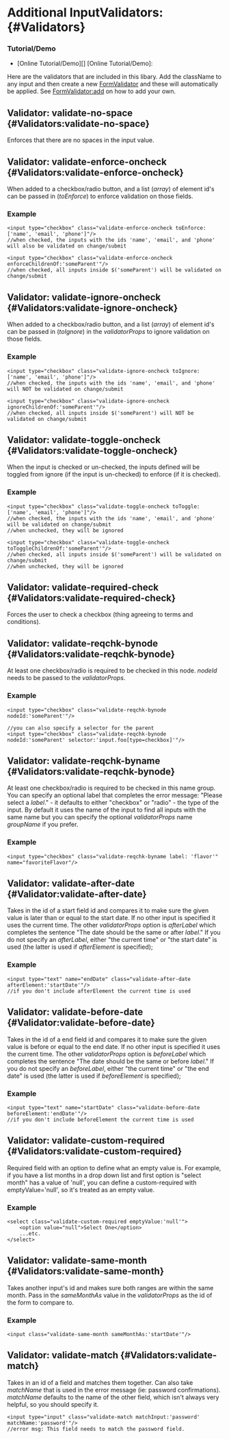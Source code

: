 Additional InputValidators: {#Validators}
=======================================

### Tutorial/Demo

* [Online Tutorial/Demo][]
[Online Tutorial/Demo]:

Here are the validators that are included in this libary. Add the className to any input and then create a new [FormValidator][] and these will automatically be applied. See [FormValidator:add][] on how to add your own.

Validator: validate-no-space {#Validators:validate-no-space}
------------------------------------------

Enforces that there are no spaces in the input value.

Validator: validate-enforce-oncheck {#Validators:validate-enforce-oncheck}
--------------------------------------------------------

When added to a checkbox/radio button, and a list (*array*) of element id's can be passed in (*toEnforce*) to enforce validation on those fields.

### Example

	<input type="checkbox" class="validate-enforce-oncheck toEnforce:['name', 'email', 'phone']"/>
	//when checked, the inputs with the ids 'name', 'email', and 'phone' will also be validated on change/submit
	
	<input type="checkbox" class="validate-enforce-oncheck enforceChildrenOf:'someParent'"/>
	//when checked, all inputs inside $('someParent') will be validated on change/submit

Validator: validate-ignore-oncheck {#Validators:validate-ignore-oncheck}
--------------------------------------------------------

When added to a checkbox/radio button, and a list (*array*) of element id's can be passed in (*toIgnore*) in the *validatorProps* to ignore validation on those fields.

### Example

	<input type="checkbox" class="validate-ignore-oncheck toIgnore:['name', 'email', 'phone']"/>
	//when checked, the inputs with the ids 'name', 'email', and 'phone' will NOT be validated on change/submit

	<input type="checkbox" class="validate-ignore-oncheck ignoreChildrenOf:'someParent'"/>
	//when checked, all inputs inside $('someParent') will NOT be validated on change/submit



Validator: validate-toggle-oncheck {#Validators:validate-toggle-oncheck}
--------------------------------------------------------

When the input is checked or un-checked, the inputs defined will be toggled from ignore (if the input is un-checked) to enforce (if it is checked).

### Example

	<input type="checkbox" class="validate-toggle-oncheck toToggle:['name', 'email', 'phone']"/>
	//when checked, the inputs with the ids 'name', 'email', and 'phone' will be validated on change/submit
	//when unchecked, they will be ignored

	<input type="checkbox" class="validate-toggle-oncheck toToggleChildrenOf:'someParent'"/>
	//when checked, all inputs inside $('someParent') will be validated on change/submit
	//when unchecked, they will be ignored

Validator: validate-required-check {#Validators:validate-required-check}
-----------------------------------------------------

Forces the user to check a checkbox (thing agreeing to terms and conditions).

Validator: validate-reqchk-bynode {#Validators:validate-reqchk-bynode}
----------------------------------------------------

At least one checkbox/radio is required to be checked in this node. *nodeId* needs to be passed to the *validatorProps*.

### Example

	<input type="checkbox" class="validate-reqchk-bynode nodeId:'someParent'"/>
	
	//you can also specify a selector for the parent
	<input type="checkbox" class="validate-reqchk-bynode nodeId:'someParent' selector:'input.foo[type=checkbox]'"/>

Validator: validate-reqchk-byname {#Validators:validate-reqchk-bynode}
----------------------------------------------------

At least one checkbox/radio is required to be checked in this name group. You can specify an optional label that completes the error message: "Please select a *label*." - it defaults to either "checkbox" or "radio" - the type of the input. By default it uses the name of the input to find all inputs with the same name but you can specify the optional *validatorProps* name *groupName* if you prefer.

### Example

	<input type="checkbox" class="validate-reqchk-byname label: 'flavor'" name="favoriteFlavor"/>

Validator: validate-after-date {#Validator:validate-after-date}
-----------------------------------------

Takes in the id of a start field id and compares it to make sure the given value is later than or equal to the start date. If no other input is specified it uses the current time. The other *validatorProps* option is *afterLabel* which completes the sentence "The date should be the same or after *label*." If you do not specify an *afterLabel*, either "the current time" or "the start date" is used (the latter is used if *afterElement* is specified);

### Example

	<input type="text" name="endDate" class="validate-after-date afterElement:'startDate'"/>
	//if you don't include afterElement the current time is used

Validator: validate-before-date {#Validator:validate-before-date}
-----------------------------------------

Takes in the id of a end field id and compares it to make sure the given value is before or equal to the end date. If no other input is specified it uses the current time. The other *validatorProps* option is *beforeLabel* which completes the sentence "The date should be the same or before *label*." If you do not specify an *beforeLabel*, either "the current time" or "the end date" is used (the latter is used if *beforeElement* is specified);

### Example

	<input type="text" name="startDate" class="validate-before-date beforeElement:'endDate'"/>
	//if you don't include beforeElement the current time is used

Validator: validate-custom-required {#Validators:validate-custom-required}
--------------------------------------------------------
Required field with an option to define what an empty value is. For example, if you have a list months in a drop down list and first option is "select month" has a value of 'null', you can define a custom-required with emptyValue='null', so it's treated as an empty value.

### Example

	<select class="validate-custom-required emptyValue:'null'">
		<option value="null">Select One</option>
		...etc.
	</select>

Validator: validate-same-month {#Validators:validate-same-month}
--------------------------------------------------------

Takes another input's id and makes sure both ranges are within the same month. Pass in the *sameMonthAs* value in the *validatorProps* as the id of the form to compare to.

### Example

	<input class="validate-same-month sameMonthAs:'startDate'"/>

Validator: validate-match {#Validators:validate-match}
--------------------------------------------------------

Takes in an id of a field and matches them together. Can also take *matchName* that is used in the error message (ie: password confirmations). *matchName* defaults to the name of the other field, which isn't always very helpful, so you should specify it.

	<input type="input" class="validate-match matchInput:'password' matchName:'password'"/>
	//error msg: This field needs to match the password field.


[FormValidator]: #FormValidator
[FormValidator:add]: #AddingValidators:add
